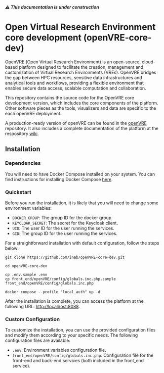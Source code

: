

***⚠️ This documentation is under construction***

# Open Virtual Research Environment core development (openVRE-core-dev)

OpenVRE (Open Virtual Research Environment) is an open-source, cloud-based platform designed to facilitate the creation, 
management and customization of Virtual Research Environments (VREs). OpenVRE bridges the gap between HPC resources, 
sensitive data infrastructures and analytical tools and workflows, providing a flexible environment that enables secure 
data access, scalable computation and collaboration.

This repository contains the source code for the OpenVRE core development version, which includes the core components of
the platform. Other software pieces as the tools, visualizers and data are specific to the each openVRE deployment.

A production-ready version of openVRE can be found in the [openVRE](https://github.com/inab/openVRE) repository. It also
includes a complete documentation of the platform at the respository [wiki](https://github.com/inab/openVRE/wiki).


## Installation

### Dependencies

You will need to have Docker Compose installed on your system. You can find instructions for installing Docker Compose [here](https://docs.docker.com/compose/install/).

### Quickstart
Before you run the installation, it is likely that you will need to change some environment variables:
- `DOCKER_GROUP`: The group ID for the docker group.
- `KEYCLOAK_SECRET`: The secret for the Keycloak client.
- `UID`: The user ID for the user running the services.
- `GID`: The group ID for the user running the services.


For a straightforward installation with default configuration, follow the steps below:

```
git clone https://github.com/inab/openVRE-core-dev.git

cd openVRE-core-dev

cp .env.sample .env
cp front_end/openVRE/config/globals.inc.php.sample front_end/openVRE/config/globals.inc.php

docker compose --profile "local_auth" up -d 
```

After the installation is complete, you can access the platform at the following URL: [http://localhost:8088](http://localhost:8088).

### Custom Configuration

To customize the installation, you can use the provided configuration files and modify them according to your specific needs.
The following configuration files are available:

- `.env`: Environment variables configuration file.
- `front_end/openVRE/config/globals.inc.php`: Configuration file for the front-end and back-end services (both included 
in the front_end service).

